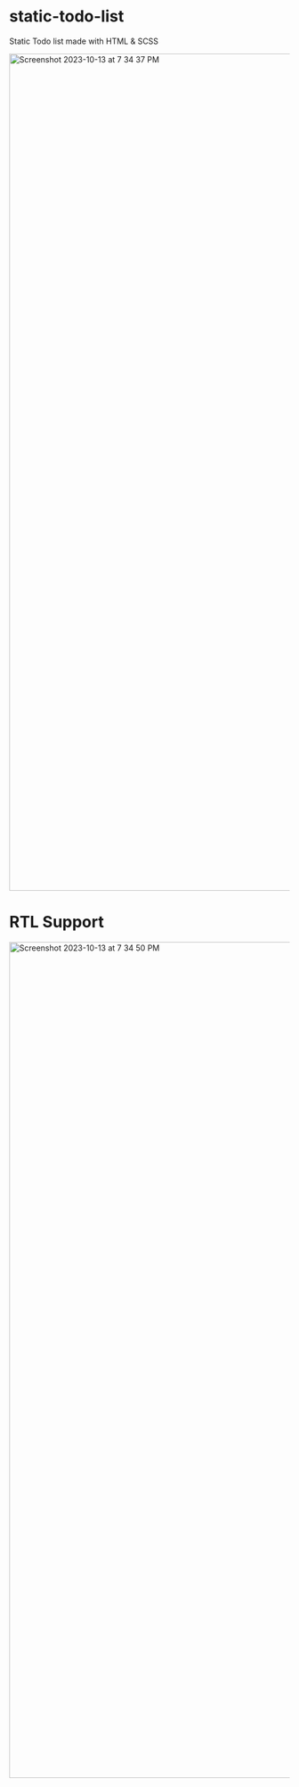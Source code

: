 # static-todo-list
Static Todo list made with HTML &amp; SCSS

<img width="1502" alt="Screenshot 2023-10-13 at 7 34 37 PM" src="https://github.com/AhmedAbbas19/static-todo-list/assets/29629099/026cd9c2-e353-4e65-831d-720d49ee55b1">

# RTL Support

<img width="1500" alt="Screenshot 2023-10-13 at 7 34 50 PM" src="https://github.com/AhmedAbbas19/static-todo-list/assets/29629099/1d161c95-5267-486f-a853-f8638c34a117">
